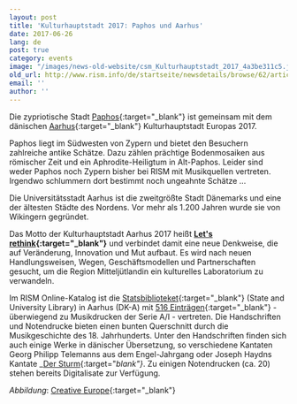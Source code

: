 ```yaml
---
layout: post
title: 'Kulturhauptstadt 2017: Paphos und Aarhus'
date: 2017-06-26
lang: de
post: true
category: events
image: "/images/news-old-website/csm_Kulturhauptstadt_2017_4a3be311c5.jpg"
old_url: http://www.rism.info/de/startseite/newsdetails/browse/62/article/64/the-european-capitals-of-culture-2017-paphos-and-aarhus.html
email: ''
author: ''
---
```



Die zypriotische Stadt [Paphos](http://www.pafos2017.eu/?lang=en){:target="_blank"} ist gemeinsam mit dem dänischen [Aarhus](http://www.aarhus2017.dk/de/){:target="_blank"} Kulturhauptstadt Europas 2017.

Paphos liegt im Südwesten von Zypern und bietet den Besuchern zahlreiche antike Schätze. Dazu zählen prächtige Bodenmosaiken aus römischer Zeit und ein Aphrodite-Heiligtum in Alt-Paphos. Leider sind weder Paphos noch Zypern bisher bei RISM mit Musikquellen vertreten. Irgendwo schlummern dort bestimmt noch ungeahnte Schätze …

Die Universitätsstadt Aarhus ist die zweitgrößte Stadt Dänemarks und eine der ältesten Städte des Nordens. Vor mehr als 1.200 Jahren wurde sie von Wikingern gegründet.

Das Motto der Kulturhauptstadt Aarhus 2017 heißt **[Let's rethink](http://www.aarhus2017.dk/en/about-us/what-is-aarhus-2017/lets-rethink/){:target="_blank"}** und verbindet damit eine neue Denkweise, die auf Veränderung, Innovation und Mut aufbaut. Es wird nach neuen Handlungsweisen, Wegen, Geschäftsmodellen und Partnerschaften gesucht, um die Region Mitteljütlandin ein kulturelles Laboratorium zu verwandeln.

Im RISM Online-Katalog ist die [Statsbiblioteket](http://www.statsbiblioteket.dk/){:target="_blank"} (State and University Library) in Aarhus (DK-A) mit [516 Einträgen](https://opac.rism.info/metaopac/search?View=rism&siglum=DK-A){:target="_blank"} - überwiegend zu Musikdrucken der Serie A/I - vertreten. Die Handschriften und Notendrucke bieten einen bunten Querschnitt durch die Musikgeschichte des 18. Jahrhunderts. Unter den Handschriften finden sich auch einige Werke in dänischer Übersetzung, so verschiedene Kantaten Georg Philipp Telemanns aus dem Engel-Jahrgang oder Joseph Haydns Kantate _[Der Sturm](https://opac.rism.info/search?id=150203362){:target="_blank"}_. Zu einigen Notendrucken (ca. 20) stehen bereits Digitalisate zur Verfügung.



_Abbildung_: [Creative Europe](https://ec.europa.eu/programmes/creative-europe/actions/capitals-culture_en){:target="_blank"}

